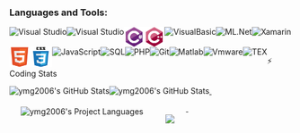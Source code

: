 ### Languages and Tools:
<a href="https://visualstudio.microsoft.com/" target="_blank"><img align="left" alt="Visual Studio" height="36px" src="https://visualstudio.microsoft.com/wp-content/uploads/2019/06/BrandVisualStudioWin2019-3.svg" /></a>
<a href="https://dotnet.microsoft.com/en-us/" target="_blank"><img align="left" alt="Visual Studio" height="36px" src="https://upload.wikimedia.org/wikipedia/commons/thumb/a/a3/.NET_Logo.svg/456px-.NET_Logo.svg.png" /></a>
<a href="https://docs.microsoft.com/en-us/dotnet/csharp/" target="_blank"><img align="left" alt="C#" height="36px" src="https://raw.githubusercontent.com/devicons/devicon/master/icons/csharp/csharp-original.svg" /></a>
<a href="https://en.wikipedia.org/wiki/C%2B%2B" target="_blank"><img align="left" alt="C++" height="36px" src="https://raw.githubusercontent.com/devicons/devicon/master/icons/cplusplus/cplusplus-original.svg" /></a>
<a href="https://en.wikipedia.org/wiki/Visual_Basic_(classic)" target="_blank"><img align="left" alt="VisualBasic" height="36px" src="https://upload.wikimedia.org/wikipedia/commons/thumb/4/40/VB.NET_Logo.svg/512px-VB.NET_Logo.svg.png" /></a>
<a href="https://dotnet.microsoft.com/en-us/apps/machinelearning-ai/ml-dotnet" target="_blank"><img align="left" alt="ML.Net" height="36px" src="https://upload.wikimedia.org/wikipedia/commons/thumb/0/02/Mldotnet.svg/512px-Mldotnet.svg.png" /></a>
<a href="https://dotnet.microsoft.com/en-us/apps/xamarin" target="_blank"><img align="left" alt="Xamarin" height="36px" src="https://raw.githubusercontent.com/detain/svg-logos/780f25886640cef088af994181646db2f6b1a3f8/svg/xamarin.svg" /></a>
<a href="https://www.w3schools.com/html/" target="_blank"><img align="left" alt="HTML5" height="36px" src="https://raw.githubusercontent.com/devicons/devicon/master/icons/html5/html5-original.svg" /></a>
<a href="https://www.w3schools.com/css/" target="_blank"><img align="left" alt="Css3" height="36px" src="https://raw.githubusercontent.com/devicons/devicon/master/icons/css3/css3-original-wordmark.svg" alt="css3" width="40" height="40"/></a>
<a href="https://www.w3schools.com/js/" target="_blank"><img align="left" alt="JavaScript" height="36px" src="https://upload.wikimedia.org/wikipedia/commons/3/3b/Javascript_Logo.png" /></a>
<a href="https://www.w3schools.com/sql/" target="_blank"><img align="left" alt="SQL" height="36px" src="https://upload.wikimedia.org/wikipedia/commons/8/87/Sql_data_base_with_logo.png" /></a>
<a href="https://www.w3schools.com/php/" target="_blank"><img align="left" alt="PHP" height="36px" src="https://upload.wikimedia.org/wikipedia/commons/thumb/2/27/PHP-logo.svg/711px-PHP-logo.svg.png" /></a>
<a href="https://git-scm.com/" target="_blank"><img align="left" alt="Git" height="36px" src="https://upload.wikimedia.org/wikipedia/commons/thumb/0/03/Git_format.png/672px-Git_format.png" /></a>
<a href="https://www.mathworks.com/products/matlab.html" target="_blank"><img align="left" alt="Matlab" height="36px" src="https://upload.wikimedia.org/wikipedia/commons/thumb/2/21/Matlab_Logo.png/667px-Matlab_Logo.png" /></a>
<a href="https://en.wikipedia.org/wiki/VMware_Workstation" target="_blank"><img align="left" alt="Vmware" height="36px" src="https://upload.wikimedia.org/wikipedia/commons/thumb/5/5a/Vmware_workstation_16_icon.svg/600px-Vmware_workstation_16_icon.svg.png" /></a>
<a href="https://en.wikipedia.org/wiki/TeX" target="_blank"><img align="left" alt="TEX" height="36px" src="https://upload.wikimedia.org/wikipedia/commons/4/44/Nuvola_mimetypes_tex.png" /></a>
\
\
\
:zap: Coding Stats
<a href="https://#gh-dark-mode-only"><p><img align="left" alt="ymg2006's GitHub Stats" src="https://github-readme-stats.vercel.app/api?username=ymg2006&show_icons=true&count_private=true&theme=aura_dark" alt="ymg2006's GitHub Stats" /></p></a>
<a href="https://#gh-light-mode-only"><p><img align="left" alt="ymg2006's GitHub Stats" src="https://github-readme-stats.vercel.app/api?username=ymg2006&show_icons=true&count_private=true" /></p></a>
<a href="https://#gh-dark-mode-only"><p>&nbsp;<img align="left" style="padding:20px" src="https://github-readme-stats.vercel.app/api/top-langs/?username=ymg2006&layout=compact&theme=aura_dark" alt="ymg2006's Project Languages" /></p></a>
<a href="https://#gh-light-mode-only"><p>&nbsp;<img align="left" style="padding:20px" src="https://github-readme-stats.vercel.app/api/top-langs/?username=ymg2006&layout=compact"/></p></a>
<!--
---
### Profile
- 👯 I’m looking to collaborate on ...
- 🤔 I’m looking for help with ...
- 💬 Ask me about ...
- 📫 How to reach me: ...
- 😄 Pronouns: ...
- ⚡ Fun fact: ...
---
-->

